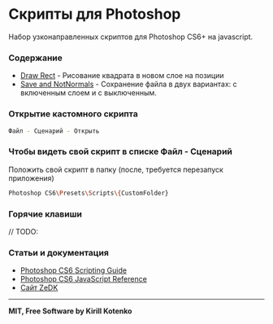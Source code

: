 # Скрипты для Photoshop
Набор узконаправленных скриптов для Photoshop CS6+ на javascript.

### Содержание
- [Draw Rect][link_sc_drawrect] - Рисование квадрата в новом слое на позиции
- [Save and NotNormals][link_sc_savenotnorm] - Сохранение файла в двух вариантах: с включенным слоем и с выключенным.

### Открытие кастомного скрипта
```sh
Файл - Сценарий - Открыть
```

### Чтобы видеть свой скрипт в списке Файл - Сценарий
Положить свой скрипт в папку (после, требуется перезапуск приложения)
```sh
Photoshop CS6\Presets\Scripts\{CustomFolder}
```
### Горячие клавиши
// TODO:

### Статьи и документация
 - [Photoshop CS6 Scripting Guide][link_pdf_pcs6_Guide]
 - [Photoshop CS6 JavaScript Reference][link_pdf_pcs6_JavaScript]
 - [Сайт ZeDK][link_web_zedk]
 

---
**MIT, Free Software by Kirill Kotenko**

[//]: # (Yep)
 [link_web_zedk]: <http://zedk.ru/shcoder/article/20200404_photoshop_cs6_scripting>
 [link_app_android]: <https://play.google.com/store/apps/details?id=com.zelder.bigquest>
 [link_pdf_pcs6_Guide]: <https://www.adobe.com/content/dam/acom/en/devnet/photoshop/scripting/Photoshop-CS6-Scripting-Guide.pdf>
 [link_pdf_pcs6_JavaScript]: <https://www.adobe.com/content/dam/acom/en/devnet/photoshop/scripting/Photoshop-CS6-JavaScript-Ref.pdf>
 
 [link_sc_drawrect]: <https://github.com/zelderus/PhotoshopScripts/blob/master/scripts/Draw%20Rect.js>
 [link_sc_savenotnorm]: <https://github.com/zelderus/PhotoshopScripts/blob/master/scripts/Save%20and%20NotNormals.js>